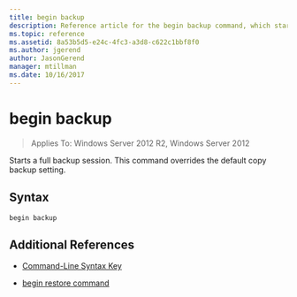 ```yaml
---
title: begin backup
description: Reference article for the begin backup command, which starts a full backup session.
ms.topic: reference
ms.assetid: 8a53b5d5-e24c-4fc3-a3d8-c622c1bbf8f0
ms.author: jgerend
author: JasonGerend
manager: mtillman
ms.date: 10/16/2017
---
```


# begin backup

> Applies To: Windows Server 2012 R2, Windows Server 2012

Starts a full backup session. This command overrides the default copy backup setting.

## Syntax

```
begin backup
```

## Additional References

- [Command-Line Syntax Key](command-line-syntax-key.md)

- [begin restore command](begin-restore.md)
